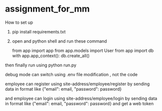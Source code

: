 # assignment_for_mm


How to set up 
1. pip install requirements.txt 
2. open and python shell and run these command

    from app import app
    from app.models import User
    from app import db 
    with app.app_context():
        db.create_all()

then finally run using python run.py



debug mode can switch using .env file modification , not the code 


employee can register using  site-address/employee/register
by sending data in format like  {"email": email, "password": password} 


and employee can login using  site-address/employee/login
by sending data in format like  {"email": email, "password": password} and get a web token 